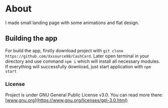 # About
I made small landing page with some animations and flat design. 

## Building the app
For build the app, firstly download project with `git clone https://github.com/Xxsource98/CashCard`. Later open terminal in your directory and use command `npm i` which will install all necessary modules. If everything will successfully download, just start application with `npm start`

### License
Project is under GNU General Public License v3.0. You can read more there: [www.gnu.org](https://www.gnu.org/licenses/gpl-3.0.html)
